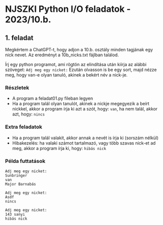 # NJSZKI Python I/O feladatok - 2023/10.b.

## 1. feladat
Megkértem a ChatGPT-t, hogy adjon a 10.b. osztály minden tagjának egy nick nevet. Az eredményt
a 10b_nicks.txt fájlban találod.

Írj egy python programot, ami rögtön az elindítása után kiírja az alábbi szöveget:
```Adj meg egy nicket:```
Ezután olvasson is be egy sort, majd nézze meg, hogy van-e olyan tanuló, akinek a bekért név a nick-je.

### Részletek
- A program a feladat01.py fileban legyen
- Ha a program talál olyan tanulót, akinek a nickje megegyezik a beírt nickkel, akkor a program írja ki azt a szót, hogy: ```van```, ha nem talál, akkor azt, hogy: ```nincs```

### Extra feladatok
- Ha a program talál valakit, akkor annak a nevét is írja ki (sorszám nélkül)
- Hibakezelés: ha valaki számot tartalmazó, vagy több szavas nick-et ad meg, akkor a program írja ki, hogy: ```hibás nick```

### Példa futtatások
```
Adj meg egy nicket:
Sunbringer
van
Major Barnabás
```
```
Adj meg egy nicket:
Asdf
nincs
```
```
Adj meg egy nicket:
143 sanyi
hibás nick
```